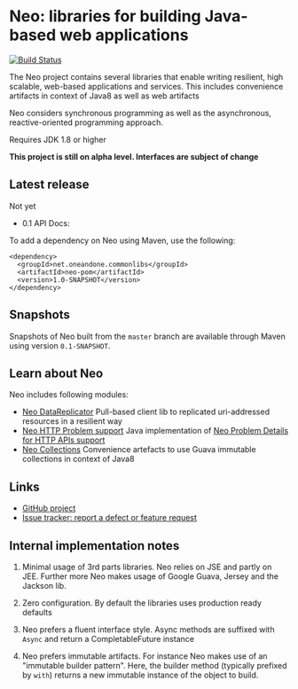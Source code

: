 Neo: libraries for building Java-based web applications
===================================================

[![Build Status](https://travis-ci.org/1and1/neo.svg)](https://travis-ci.org/1and1/neo)

The Neo project contains several libraries that enable writing resilient, high scalable, web-based applications and services. This includes convenience artifacts in context of Java8 as well as web artifacts

Neo considers synchronous programming as well as the asynchronous, reactive-oriented programming approach.

Requires JDK 1.8 or higher

**This project is still on alpha level. Interfaces are subject of change**

Latest release
--------------

Not yet

- 0.1 API Docs:

To add a dependency on Neo using Maven, use the following:

```
<dependency>
  <groupId>net.oneandone.commonlibs</groupId>
  <artifactId>neo-pom</artifactId>
  <version>1.0-SNAPSHOT</version>
</dependency>
```

Snapshots
---------

Snapshots of Neo built from the `master` branch are available through Maven
using version `0.1-SNAPSHOT`.


Learn about Neo
------------------
Neo includes following modules:
- [Neo DataReplicator](neo-datareplicator) Pull-based client lib to replicated uri-addressed resources in a resilient way
- [Neo HTTP Problem support](neo-problem) Java implementation of [Neo Problem Details for HTTP APIs support](https://tools.ietf.org/html/draft-ietf-appsawg-http-problem-03)
- [Neo Collections](neo-collect) Convenience artefacts to use Guava immutable collections in context of Java8

Links
-----
- [GitHub project]()
- [Issue tracker: report a defect or feature request]()

Internal implementation notes
--------------------

1. Minimal usage of 3rd parts libraries. Neo relies on JSE and partly on JEE. Further more Neo makes usage of Google Guava, Jersey and the Jackson lib.

2. Zero configuration. By default the libraries uses production ready defaults

3. Neo prefers a fluent interface style. Async methods are suffixed with `Async` and return a CompletableFuture instance

4. Neo prefers immutable artifacts. For instance Neo makes use of an "immutable builder pattern". Here, the builder method (typically prefixed by `with`) returns a new immutable instance of the object to build.
